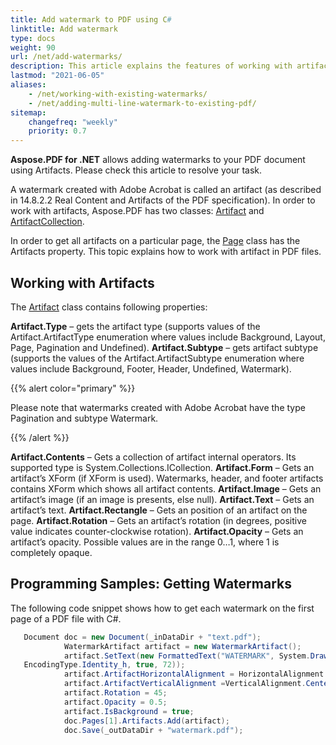 ```yaml
---
title: Add watermark to PDF using C#
linktitle: Add watermark
type: docs
weight: 90
url: /net/add-watermarks/
description: This article explains the features of working with artifacts and getting watermarks in PDFs using  programmatically the C#.
lastmod: "2021-06-05"
aliases:
    - /net/working-with-existing-watermarks/
    - /net/adding-multi-line-watermark-to-existing-pdf/
sitemap:
    changefreq: "weekly"
    priority: 0.7
---
```


**Aspose.PDF for .NET** allows adding watermarks to your PDF document using Artifacts. Please check this article to resolve your task.

A watermark created with Adobe Acrobat is called an artifact (as described in 14.8.2.2 Real Content and Artifacts of the PDF specification). In order to work with artifacts, Aspose.PDF has two classes: [Artifact](https://apireference.aspose.com/pdf/net/aspose.pdf/artifact) and [ArtifactCollection](https://apireference.aspose.com/pdf/net/aspose.pdf/artifactcollection).

In order to get all artifacts on a particular page, the [Page](https://apireference.aspose.com/pdf/net/aspose.pdf/page) class has the Artifacts property. This topic explains how to work with artifact in PDF files.

## Working with Artifacts

The [Artifact](https://apireference.aspose.com/pdf/net/aspose.pdf/artifact) class contains following properties:

**Artifact.Type** – gets the artifact type (supports values of the Artifact.ArtifactType enumeration where values include Background, Layout, Page, Pagination and Undefined).
**Artifact.Subtype** – gets artifact subtype (supports the values of the Artifact.ArtifactSubtype enumeration where values include Background, Footer, Header, Undefined, Watermark).

{{% alert color="primary" %}}

Please note that watermarks created with Adobe Acrobat have the type Pagination and subtype Watermark.

{{% /alert %}}

**Artifact.Contents** – Gets a collection of artifact internal operators. Its supported type is System.Collections.ICollection.
**Artifact.Form** – Gets an artifact’s XForm (if XForm is used). Watermarks, header, and footer artifacts contains XForm which shows all artifact contents.
**Artifact.Image** – Gets an artifact’s image (if an image is presents, else null).
**Artifact.Text** – Gets an artifact’s text.
**Artifact.Rectangle** – Gets an position of an artifact on the page.
**Artifact.Rotation** – Gets an artifact’s rotation (in degrees, positive value indicates counter-clockwise rotation).
**Artifact.Opacity** – Gets an artifact’s opacity. Possible values are in the range 0…1, where 1 is completely opaque.

## Programming Samples: Getting Watermarks

The following code snippet shows how to get each watermark on the first page of a PDF file with C#.

```csharp 
   Document doc = new Document(_inDataDir + "text.pdf");
            WatermarkArtifact artifact = new WatermarkArtifact();
            artifact.SetText(new FormattedText("WATERMARK", System.Drawing.Color.Blue, FontStyle.Courier,
   EncodingType.Identity_h, true, 72));
            artifact.ArtifactHorizontalAlignment = HorizontalAlignment.Center;
            artifact.ArtifactVerticalAlignment =VerticalAlignment.Center;
            artifact.Rotation = 45;
            artifact.Opacity = 0.5;
            artifact.IsBackground = true;
            doc.Pages[1].Artifacts.Add(artifact);
            doc.Save(_outDataDir + "watermark.pdf");
```
